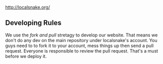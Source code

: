 http://localsnake.org/

## Developing Rules

We use the _fork and pull_ stretagy to develop our website. That means we don't do any dev on the main repository under localsnake's account. You guys need to to fork it to your account, mess things up then send a pull request. Everyone is responsible to review the pull request. That's a must before we deploy it.
